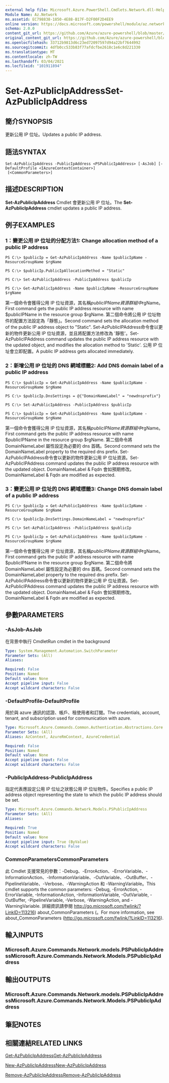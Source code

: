 ```yaml
---
external help file: Microsoft.Azure.PowerShell.Cmdlets.Network.dll-Help.xml
Module Name: Az.Network
ms.assetid: EC798838-1850-4E88-B17F-D2F00F2D4EE9
online version: https://docs.microsoft.com/powershell/module/az.network/set-azpublicipaddress
schema: 2.0.0
content_git_url: https://github.com/Azure/azure-powershell/blob/master/src/Network/Network/help/Set-AzPublicIpAddress.md
original_content_git_url: https://github.com/Azure/azure-powershell/blob/master/src/Network/Network/help/Set-AzPublicIpAddress.md
ms.openlocfilehash: 33712b9813d6c23ed72097597d94a22bf7644992
ms.sourcegitcommit: 4dfb0cc533b83f77afdcfbe2618c1e6c8d221330
ms.translationtype: MT
ms.contentlocale: zh-TW
ms.lasthandoff: 03/04/2021
ms.locfileid: "101911894"
---
```

# <span data-ttu-id="1b8c2-101">Set-AzPublicIpAddress</span><span class="sxs-lookup"><span data-stu-id="1b8c2-101">Set-AzPublicIpAddress</span></span>

## <span data-ttu-id="1b8c2-102">簡介</span><span class="sxs-lookup"><span data-stu-id="1b8c2-102">SYNOPSIS</span></span>
<span data-ttu-id="1b8c2-103">更新公用 IP 位址。</span><span class="sxs-lookup"><span data-stu-id="1b8c2-103">Updates a public IP address.</span></span>

## <span data-ttu-id="1b8c2-104">語法</span><span class="sxs-lookup"><span data-stu-id="1b8c2-104">SYNTAX</span></span>

```
Set-AzPublicIpAddress -PublicIpAddress <PSPublicIpAddress> [-AsJob] [-DefaultProfile <IAzureContextContainer>]
 [<CommonParameters>]
```

## <span data-ttu-id="1b8c2-105">描述</span><span class="sxs-lookup"><span data-stu-id="1b8c2-105">DESCRIPTION</span></span>
<span data-ttu-id="1b8c2-106">**Set-AzPublicIpAddress** Cmdlet 會更新公用 IP 位址。</span><span class="sxs-lookup"><span data-stu-id="1b8c2-106">The **Set-AzPublicIpAddress** cmdlet updates a public IP address.</span></span>

## <span data-ttu-id="1b8c2-107">例子</span><span class="sxs-lookup"><span data-stu-id="1b8c2-107">EXAMPLES</span></span>

### <span data-ttu-id="1b8c2-108">1：變更公用 IP 位址的分配方法</span><span class="sxs-lookup"><span data-stu-id="1b8c2-108">1: Change allocation method of a public IP address</span></span>
```
PS C:\> $publicIp = Get-AzPublicIpAddress -Name $publicIpName -ResourceGroupName $rgName

PS C:\> $publicIp.PublicIpAllocationMethod = "Static"
    
PS C:\> Set-AzPublicIpAddress -PublicIpAddress $publicIp

PS C:\> Get-AzPublicIpAddress -Name $publicIpName -ResourceGroupName $rgName
```

 <span data-ttu-id="1b8c2-109">第一個命令會獲得公用 IP 位址資源，其名稱$publicIPName資源群組中$rgName。</span><span class="sxs-lookup"><span data-stu-id="1b8c2-109">First command gets the public IP address resource with name $publicIPName in the resource group $rgName.</span></span>
<span data-ttu-id="1b8c2-110">第二個命令將公用 IP 位址物件的配置方法設定為「靜態」。</span><span class="sxs-lookup"><span data-stu-id="1b8c2-110">Second command sets the allocation method of the public IP address object to "Static".</span></span>
<span data-ttu-id="1b8c2-111">Set-AzPublicIPAddress命令會以更新的物件更新公用 IP 位址資源，並且將配置方法修改為 '靜態'。</span><span class="sxs-lookup"><span data-stu-id="1b8c2-111">Set-AzPublicIPAddress command updates the public IP address resource with the updated object, and modifies the allocation method to 'Static'.</span></span> <span data-ttu-id="1b8c2-112">公用 IP 位址會立即配置。</span><span class="sxs-lookup"><span data-stu-id="1b8c2-112">A public IP address gets allocated immediately.</span></span>

### <span data-ttu-id="1b8c2-113">2：新增公用 IP 位址的 DNS 網域標籤</span><span class="sxs-lookup"><span data-stu-id="1b8c2-113">2: Add DNS domain label of a public IP address</span></span>
```
PS C:\> $publicIp = Get-AzPublicIpAddress -Name $publicIpName -ResourceGroupName $rgName

PS C:\> $publicIp.DnsSettings = @{"DomainNameLabel" = "newdnsprefix"}
    
PS C:\> Set-AzPublicIpAddress -PublicIpAddress $publicIp

PS C:\> $publicIp = Get-AzPublicIpAddress -Name $publicIpName -ResourceGroupName $rgName
```

<span data-ttu-id="1b8c2-114">第一個命令會獲得公用 IP 位址資源，其名稱$publicIPName資源群組中$rgName。</span><span class="sxs-lookup"><span data-stu-id="1b8c2-114">First command gets the public IP address resource with name $publicIPName in the resource group $rgName.</span></span>
<span data-ttu-id="1b8c2-115">第二個命令將 DomainNameLabel 屬性設定為必要的 dns 首碼。</span><span class="sxs-lookup"><span data-stu-id="1b8c2-115">Second command sets the DomainNameLabel property to the required dns prefix.</span></span>
<span data-ttu-id="1b8c2-116">Set-AzPublicIPAddress命令會以更新的物件更新公用 IP 位址資源。</span><span class="sxs-lookup"><span data-stu-id="1b8c2-116">Set-AzPublicIPAddress command updates the public IP address resource with the updated object.</span></span> <span data-ttu-id="1b8c2-117">DomainNameLabel & Fqdn 會如預期修改。</span><span class="sxs-lookup"><span data-stu-id="1b8c2-117">DomainNameLabel & Fqdn are modified as expected.</span></span>
    
### <span data-ttu-id="1b8c2-118">3：變更公用 IP 位址的 DNS 網域標籤</span><span class="sxs-lookup"><span data-stu-id="1b8c2-118">3: Change DNS domain label of a public IP address</span></span>
```
PS C:\> $publicIp = Get-AzPublicIpAddress -Name $publicIpName -ResourceGroupName $rgName

PS C:\> $publicIp.DnsSettings.DomainNameLabel = "newdnsprefix"
    
PS C:\> Set-AzPublicIpAddress -PublicIpAddress $publicIp

PS C:\> $publicIp = Get-AzPublicIpAddress -Name $publicIpName -ResourceGroupName $rgName
```

<span data-ttu-id="1b8c2-119">第一個命令會獲得公用 IP 位址資源，其名稱$publicIPName資源群組中$rgName。</span><span class="sxs-lookup"><span data-stu-id="1b8c2-119">First command gets the public IP address resource with name $publicIPName in the resource group $rgName.</span></span>
<span data-ttu-id="1b8c2-120">第二個命令將 DomainNameLabel 屬性設定為必要的 dns 首碼。</span><span class="sxs-lookup"><span data-stu-id="1b8c2-120">Second command sets the DomainNameLabel property to the required dns prefix.</span></span>
<span data-ttu-id="1b8c2-121">Set-AzPublicIPAddress命令會以更新的物件更新公用 IP 位址資源。</span><span class="sxs-lookup"><span data-stu-id="1b8c2-121">Set-AzPublicIPAddress command updates the public IP address resource with the updated object.</span></span> <span data-ttu-id="1b8c2-122">DomainNameLabel & Fqdn 會如預期修改。</span><span class="sxs-lookup"><span data-stu-id="1b8c2-122">DomainNameLabel & Fqdn are modified as expected.</span></span>

## <span data-ttu-id="1b8c2-123">參數</span><span class="sxs-lookup"><span data-stu-id="1b8c2-123">PARAMETERS</span></span>

### <span data-ttu-id="1b8c2-124">-AsJob</span><span class="sxs-lookup"><span data-stu-id="1b8c2-124">-AsJob</span></span>
<span data-ttu-id="1b8c2-125">在背景中執行 Cmdlet</span><span class="sxs-lookup"><span data-stu-id="1b8c2-125">Run cmdlet in the background</span></span>

```yaml
Type: System.Management.Automation.SwitchParameter
Parameter Sets: (All)
Aliases:

Required: False
Position: Named
Default value: None
Accept pipeline input: False
Accept wildcard characters: False
```

### <span data-ttu-id="1b8c2-126">-DefaultProfile</span><span class="sxs-lookup"><span data-stu-id="1b8c2-126">-DefaultProfile</span></span>
<span data-ttu-id="1b8c2-127">用於與 azure 通訊的認證、帳戶、租使用者和訂閱。</span><span class="sxs-lookup"><span data-stu-id="1b8c2-127">The credentials, account, tenant, and subscription used for communication with azure.</span></span>

```yaml
Type: Microsoft.Azure.Commands.Common.Authentication.Abstractions.Core.IAzureContextContainer
Parameter Sets: (All)
Aliases: AzContext, AzureRmContext, AzureCredential

Required: False
Position: Named
Default value: None
Accept pipeline input: False
Accept wildcard characters: False
```

### <span data-ttu-id="1b8c2-128">-PublicIpAddress</span><span class="sxs-lookup"><span data-stu-id="1b8c2-128">-PublicIpAddress</span></span>
<span data-ttu-id="1b8c2-129">指定代表應設定公用 IP 位址之狀態公用 IP 位址物件。</span><span class="sxs-lookup"><span data-stu-id="1b8c2-129">Specifies a public IP address object representing the state to which the public IP address should be set.</span></span>

```yaml
Type: Microsoft.Azure.Commands.Network.Models.PSPublicIpAddress
Parameter Sets: (All)
Aliases:

Required: True
Position: Named
Default value: None
Accept pipeline input: True (ByValue)
Accept wildcard characters: False
```

### <span data-ttu-id="1b8c2-130">CommonParameters</span><span class="sxs-lookup"><span data-stu-id="1b8c2-130">CommonParameters</span></span>
<span data-ttu-id="1b8c2-131">此 Cmdlet 支援常見的參數：-Debug、-ErrorAction、-ErrorVariable、-InformationAction、-InformationVariable、-OutVariable、-OutBuffer、-PipelineVariable、-Verbose、-WarningAction 和 -WarningVariable。</span><span class="sxs-lookup"><span data-stu-id="1b8c2-131">This cmdlet supports the common parameters: -Debug, -ErrorAction, -ErrorVariable, -InformationAction, -InformationVariable, -OutVariable, -OutBuffer, -PipelineVariable, -Verbose, -WarningAction, and -WarningVariable.</span></span> <span data-ttu-id="1b8c2-132">詳細資訊請參閱 http://go.microsoft.com/fwlink/?LinkID=113216) about_CommonParameters (。</span><span class="sxs-lookup"><span data-stu-id="1b8c2-132">For more information, see about_CommonParameters (http://go.microsoft.com/fwlink/?LinkID=113216).</span></span>

## <span data-ttu-id="1b8c2-133">輸入</span><span class="sxs-lookup"><span data-stu-id="1b8c2-133">INPUTS</span></span>

### <span data-ttu-id="1b8c2-134">Microsoft.Azure.Commands.Network.models.PSPublicIpAddress</span><span class="sxs-lookup"><span data-stu-id="1b8c2-134">Microsoft.Azure.Commands.Network.Models.PSPublicIpAddress</span></span>

## <span data-ttu-id="1b8c2-135">輸出</span><span class="sxs-lookup"><span data-stu-id="1b8c2-135">OUTPUTS</span></span>

### <span data-ttu-id="1b8c2-136">Microsoft.Azure.Commands.Network.models.PSPublicIpAddress</span><span class="sxs-lookup"><span data-stu-id="1b8c2-136">Microsoft.Azure.Commands.Network.Models.PSPublicIpAddress</span></span>

## <span data-ttu-id="1b8c2-137">筆記</span><span class="sxs-lookup"><span data-stu-id="1b8c2-137">NOTES</span></span>

## <span data-ttu-id="1b8c2-138">相關連結</span><span class="sxs-lookup"><span data-stu-id="1b8c2-138">RELATED LINKS</span></span>

[<span data-ttu-id="1b8c2-139">Get-AzPublicIpAddress</span><span class="sxs-lookup"><span data-stu-id="1b8c2-139">Get-AzPublicIpAddress</span></span>](./Get-AzPublicIpAddress.md)

[<span data-ttu-id="1b8c2-140">New-AzPublicIpAddress</span><span class="sxs-lookup"><span data-stu-id="1b8c2-140">New-AzPublicIpAddress</span></span>](./New-AzPublicIpAddress.md)

[<span data-ttu-id="1b8c2-141">Remove-AzPublicIpAddress</span><span class="sxs-lookup"><span data-stu-id="1b8c2-141">Remove-AzPublicIpAddress</span></span>](./Remove-AzPublicIpAddress.md)


